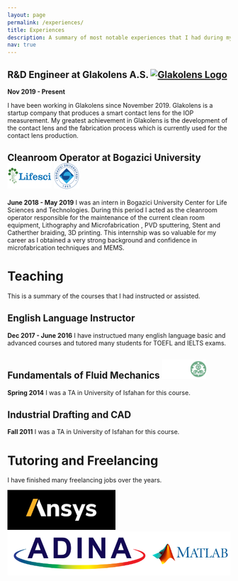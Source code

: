 ```yaml
---
layout: page
permalink: /experiences/
title: Experiences
description: A summary of most notable experiences that I had during my career.
nav: true
---
```


## R&D Engineer at Glakolens A.S. [<img src="/assets/img/glakoLens.jpg" alt="Glakolens Logo" style="height: 27.17px; width:100px;"/>](https://Glakolens.com/)
**Nov 2019 - Present**

I have been working in Glakolens since November 2019. Glakolens is a startup company that produces a smart contact lens for the IOP measurement. My greatest achievement in Glakolens is the development of the contact lens and the fabrication process which is currently used for the contact lens production.

## Cleanroom Operator at Bogazici University [<img src="/assets/img/LifeSci.jpg" alt="LifeSci Logo" style="height: 57.38px; width:100px;"/>](https://lifesci.boun.edu.tr/en) [<img src="/assets/img/BOUN.PNG" alt="BOUN Logo" style="height: 57.38px; width:57.38px;"/>](http://www.boun.edu.tr/)
**June 2018 - May 2019**
I was an intern in Bogazici University Center for Life Sciences and Technologies. During this period I acted as the cleanroom operator responsible for the maintenance of the current clean room equipment, Lithography and Microfabrication , PVD sputtering, Stent and Catherther braiding, 3D printing. This internship was so valuable for my career as I obtained a very strong background and confidence in microfabrication techniques and MEMS.

# Teaching
This is a summary of the courses that I had instructed or assisted.
## English Language Instructor
**Dec 2017 - June 2016**
I have instructued many english language basic and advanced courses and tutored many students for TOEFL and IELTS exams. 
## Fundamentals of Fluid Mechanics [<img src="/assets/img/UI.png" alt="UI Logo" style="height: 42.85px; width:100px;"/>](https://UI.ac.ir/)
**Spring 2014**
I was a TA in University of Isfahan for this course.
## Industrial Drafting and CAD
**Fall 2011**
I was a TA in University of Isfahan for this course.

# Tutoring and Freelancing
I have finished many freelancing jobs over the years.

<img src="/assets/img/Ansys.jpg" alt="UI Logo" style="height: 90px; width:243.9px;"/><img src="/assets/img/adina.png" alt="UI Logo" style="height: 100px; width:326px;"/><img src="/assets/img/Matlab.png" alt="UI Logo" style="height: 100px; width:177.77px;"/>